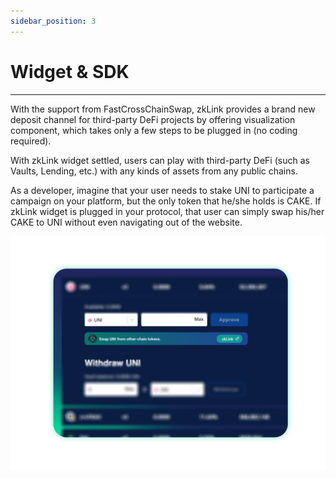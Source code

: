 ```yaml
---
sidebar_position: 3
---
```


# Widget & SDK

---
With the support from FastCrossChainSwap, zkLink provides a brand new deposit channel for third-party DeFi projects by offering visualization component, which takes only a few steps to be plugged in (no coding required).

With zkLink widget settled, users can play with third-party DeFi (such as Vaults, Lending, etc.) with any kinds of assets from any public chains.

<div className="cancel-md-margin">

As a developer, imagine that your user needs to stake UNI to participate a campaign on your platform, but the only token that he/she holds is CAKE. If zkLink widget is plugged in your protocol, that user can simply swap his/her CAKE to UNI without even navigating out of the website.

</div>

![zkLink Layer2 Network](../../static/img/widget.png)


<!-- <iframe src="https://docs.google.com/presentation/d/e/2PACX-1vQzcNbxfntaKxul5aCs-3aHix8UFZ4Via_9AM8r2_ERy8XFT0CGPQufu6J3NxoswdUdUoGtHF739Lhf/embed?start=true&loop=false&delayms=3000" frameborder="0" width="960" height="569" allowfullscreen="true" mozallowfullscreen="true" webkitallowfullscreen="true"></iframe> -->
